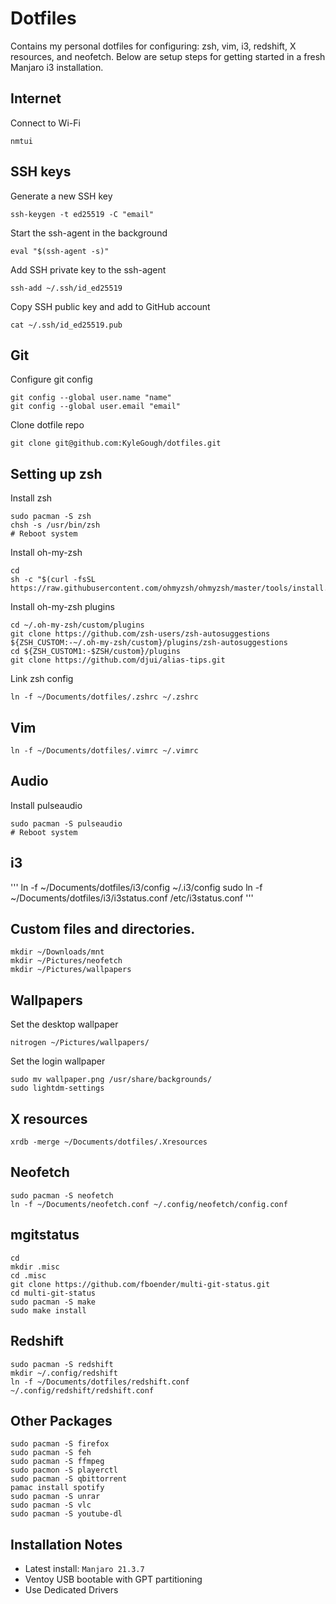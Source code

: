 <h1>Dotfiles</h1>

<p>Contains my personal dotfiles for configuring: zsh, vim, i3, redshift, X resources, and neofetch. Below are setup steps for getting started in a fresh Manjaro i3 installation.</p>

## Internet

Connect to Wi-Fi
```
nmtui
```

## SSH keys

Generate a new SSH key
```
ssh-keygen -t ed25519 -C "email"
```

Start the ssh-agent in the background
```
eval "$(ssh-agent -s)"
```

Add SSH private key to the ssh-agent
```
ssh-add ~/.ssh/id_ed25519
```

Copy SSH public key and add to GitHub account
```
cat ~/.ssh/id_ed25519.pub
```

## Git

Configure git config
```
git config --global user.name "name"
git config --global user.email "email"
```

Clone dotfile repo
```
git clone git@github.com:KyleGough/dotfiles.git
```

## Setting up zsh

Install zsh
```
sudo pacman -S zsh
chsh -s /usr/bin/zsh
# Reboot system
```

Install oh-my-zsh
```
cd
sh -c "$(curl -fsSL https://raw.githubusercontent.com/ohmyzsh/ohmyzsh/master/tools/install.sh)"
```

Install oh-my-zsh plugins
```
cd ~/.oh-my-zsh/custom/plugins
git clone https://github.com/zsh-users/zsh-autosuggestions ${ZSH_CUSTOM:-~/.oh-my-zsh/custom}/plugins/zsh-autosuggestions
cd ${ZSH_CUSTOM1:-$ZSH/custom}/plugins
git clone https://github.com/djui/alias-tips.git
```

Link zsh config
```
ln -f ~/Documents/dotfiles/.zshrc ~/.zshrc
```

## Vim
```
ln -f ~/Documents/dotfiles/.vimrc ~/.vimrc
```

## Audio

Install pulseaudio
```
sudo pacman -S pulseaudio
# Reboot system
```

## i3
'''
ln -f ~/Documents/dotfiles/i3/config ~/.i3/config
sudo ln -f ~/Documents/dotfiles/i3/i3status.conf /etc/i3status.conf
'''

## Custom files and directories.
```
mkdir ~/Downloads/mnt
mkdir ~/Pictures/neofetch
mkdir ~/Pictures/wallpapers
```

## Wallpapers

Set the desktop wallpaper
```
nitrogen ~/Pictures/wallpapers/
```

Set the login wallpaper
```
sudo mv wallpaper.png /usr/share/backgrounds/
sudo lightdm-settings
```

## X resources
```
xrdb -merge ~/Documents/dotfiles/.Xresources
```

## Neofetch

```
sudo pacman -S neofetch
ln -f ~/Documents/neofetch.conf ~/.config/neofetch/config.conf
```

## mgitstatus
```
cd
mkdir .misc
cd .misc
git clone https://github.com/fboender/multi-git-status.git
cd multi-git-status
sudo pacman -S make
sudo make install
```

## Redshift
```
sudo pacman -S redshift
mkdir ~/.config/redshift
ln -f ~/Documents/dotfiles/redshift.conf ~/.config/redshift/redshift.conf
```

## Other Packages
```
sudo pacman -S firefox
sudo pacman -S feh
sudo pacman -S ffmpeg
sudo pacmon -S playerctl
sudo pacman -S qbittorrent
pamac install spotify
sudo pacman -S unrar
sudo pacman -S vlc
sudo pacman -S youtube-dl
```

## Installation Notes
- Latest install: `Manjaro 21.3.7`
- Ventoy USB bootable with GPT partitioning
- Use Dedicated Drivers

